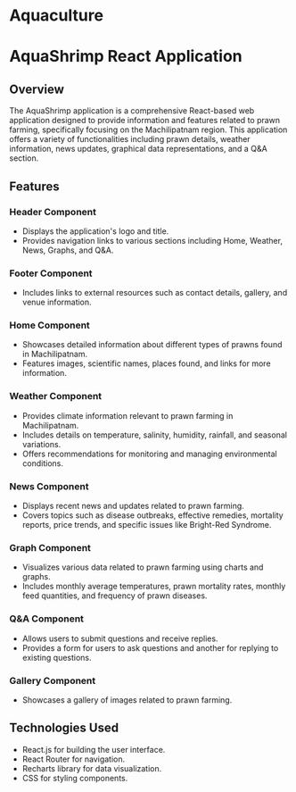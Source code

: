# Aquaculture

# AquaShrimp React Application

## Overview

The AquaShrimp application is a comprehensive React-based web application designed to provide information and features related to prawn farming, specifically focusing on the Machilipatnam region. This application offers a variety of functionalities including prawn details, weather information, news updates, graphical data representations, and a Q&A section.

## Features

### Header Component
- Displays the application's logo and title.
- Provides navigation links to various sections including Home, Weather, News, Graphs, and Q&A.

### Footer Component
- Includes links to external resources such as contact details, gallery, and venue information.

### Home Component
- Showcases detailed information about different types of prawns found in Machilipatnam.
- Features images, scientific names, places found, and links for more information.

### Weather Component
- Provides climate information relevant to prawn farming in Machilipatnam.
- Includes details on temperature, salinity, humidity, rainfall, and seasonal variations.
- Offers recommendations for monitoring and managing environmental conditions.

### News Component
- Displays recent news and updates related to prawn farming.
- Covers topics such as disease outbreaks, effective remedies, mortality reports, price trends, and specific issues like Bright-Red Syndrome.

### Graph Component
- Visualizes various data related to prawn farming using charts and graphs.
- Includes monthly average temperatures, prawn mortality rates, monthly feed quantities, and frequency of prawn diseases.

### Q&A Component
- Allows users to submit questions and receive replies.
- Provides a form for users to ask questions and another for replying to existing questions.

### Gallery Component
- Showcases a gallery of images related to prawn farming.

## Technologies Used
- React.js for building the user interface.
- React Router for navigation.
- Recharts library for data visualization.
- CSS for styling components.


